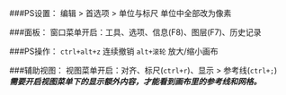 ###PS设置：
编辑 > 首选项 > 单位与标尺  单位中全部改为像素

###面板：
窗口菜单开启：工具、选项、信息\(F8\)、图层\(F7\)、历史记录

###PS操作：
`ctrl+alt+z` 连续撤销
`alt+滚轮` 放大/缩小画布

###辅助视图：
视图菜单开启：对齐、标尺\(`ctrl+r`\)、显示 > 参考线\(`ctrl+;`\)  
***需要开启视图菜单下的显示额外内容，才能看到画布里的参考线和网格。***
